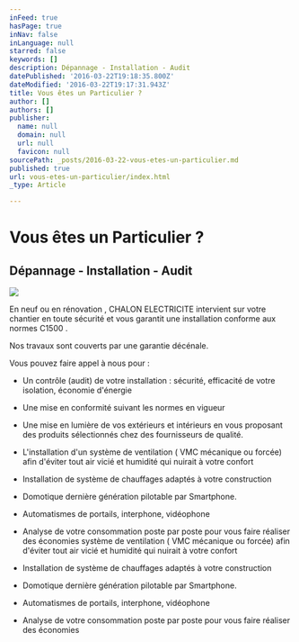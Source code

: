 ```yaml
---
inFeed: true
hasPage: true
inNav: false
inLanguage: null
starred: false
keywords: []
description: Dépannage - Installation - Audit
datePublished: '2016-03-22T19:18:35.800Z'
dateModified: '2016-03-22T19:17:31.943Z'
title: Vous êtes un Particulier ?
author: []
authors: []
publisher:
  name: null
  domain: null
  url: null
  favicon: null
sourcePath: _posts/2016-03-22-vous-etes-un-particulier.md
published: true
url: vous-etes-un-particulier/index.html
_type: Article

---
```

# Vous êtes un Particulier ?

## Dépannage - Installation - Audit
![](https://the-grid-user-content.s3-us-west-2.amazonaws.com/e206982f-50e2-4e6c-9eaa-6fe3f68412bf.jpg)

En neuf ou en rénovation , CHALON ELECTRICITE intervient sur votre chantier en toute sécurité et vous garantit une installation conforme aux normes C1500 .

Nos travaux sont couverts par une garantie décénale.

Vous pouvez faire appel à nous pour :

* Un contrôle (audit) de votre installation : sécurité, efficacité de votre isolation, économie d'énergie

* Une mise en conformité suivant les normes en vigueur

* Une mise en lumière de vos extérieurs et intérieurs en vous proposant des produits sélectionnés chez des fournisseurs de qualité.

* L'installation d'un système de ventilation ( VMC mécanique ou forcée) afin d'éviter tout air vicié et humidité qui nuirait à votre confort

* Installation de système de chauffages adaptés à votre construction

* Domotique dernière génération pilotable par Smartphone.

* Automatismes de portails, interphone, vidéophone

* Analyse de votre consommation poste par poste pour vous faire réaliser des économies système de ventilation ( VMC mécanique ou forcée) afin d'éviter tout air vicié et humidité qui nuirait à votre confort

* Installation de système de chauffages adaptés à votre construction

* Domotique dernière génération pilotable par Smartphone.

* Automatismes de portails, interphone, vidéophone

* Analyse de votre consommation poste par poste pour vous faire réaliser des économies